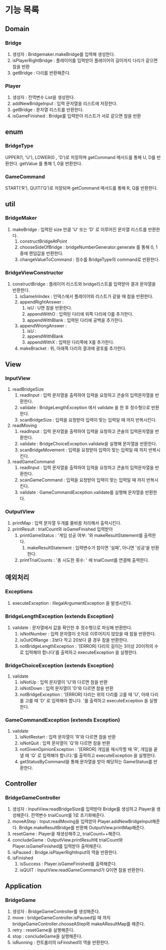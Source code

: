 # 기능 목록
## Domain
### Bridge
1. 생성자 : Bridgemaker.makeBridge를 입력해 생성한다.
2. isPlayerRightBridge : 플레이어를 입력받아 플레이어의 길이까지 다리가 같으면 참을 반환
3. getBridge : 다리를 반환해준다. 

### Player
1. 생성자 : 전역변수 List<String>을 생성한다. 
2. addNewBridgeInput : 입력 문자열을 리스트에 저장한다. 
3. getBridge : 문자열 리스트를 반환한다.
4. isGameFinished : Bridge를 입력받아 리스트가 서로 같으면 참을 반환

## enum
### BridgeType
UPPER(1, 'U'), LOWER(0 , 'D')로 저장하며 getCommand 메서드를 통해 U, D를 반환한다.
getValue 를 통해 1, 0을 반환한다.

### GameCommand
START('R'), QUIT('Q')로 저장되며 getCommand 메서드를 통해 R, Q를 반환한다. 

## util
### BridgeMaker
1. makeBridge : 입력된 size 만큼 'U' 또는 'D' 로 이루어진 문자열 리스트를 반환한다.
   1. constructBridgeAtPoint
   2. chooseSideOfBridge : bridgeNumberGenerator.generate 를 통해 0, 1중에 랜덤값을 반환한다.
   3. changeValueToCommand : 정수를 BridgeType의 command로 반환한다.

### BridgeViewConstructor
1. constructBridge : 플레이어 리스트와 bridge리스트를 입력받아 결과 문자열을 반환한다. 
   1. isSameInIndex : 인덱스에서 플레이어와 리스트가 같을 때 참을 반환한다. 
   2. appendRightAnswer :
      1. isU : U면 참을 반환한다. 
      2. appendWithO : 입력된 다리에 위쪽 다리에 O를 추가한다. 
      3. appendWithBlank : 입력된 다리에 공백을 추가한다. 
   3. appendWrongAnswer : 
      1. isU : 
      2. appendWithBlank
      3. appendWithX : 입력된 다리쪽에 X를 추가한다. 
   4. makeBracket : 위, 아래쪽 다리의 결과에 괄호를 추가한다.

## View
### InputView
1. readBridgeSize
   1. readInput : 입력 문자열을 출력하여 입력을 요청하고 콘솔의 입력문자열을 반환한다.
   2. validate : BridgeLengthException 에서 validate 을 한 후 정수형으로 반환한다.
   3. scanBridgeSize : 입력을 요청받아 입력이 맞는 입력일 때 까지 반복시킨다.
2. readMoving
   1. readInput : 입력 문자열을 출력하여 입력을 요청하고 콘솔의 입력문자열을 반환한다.
   2. validate : BridgeChoiceException.validate을 실행해 문자열을 반환한다.
   3. scanBridgeMovement : 입력을 요청받아 입력이 맞는 입력일 때 까지 반복시킨다.
3. readGameCommand
   1. readInput : 입력 문자열을 출력하여 입력을 요청하고 콘솔의 입력문자열을 반환한다.
   2. scanGameCommand : 입력을 요청받아 입력이 맞는 입력일 때 까지 반복시킨다.
   3. validate : GameCommandException.validate를 실행해 문자열을 반환한다.

### OutputView
1. printMap : 입력 문자열 두개를 줄바꿈 처리해서 출력시킨다.
2. printResult : trialCount와  isGameFinished 입력받아
   1. printGameStatus : '게임 성공 여부: '와 makeResultStatement를 출력한다.
      1. makeResultStatement : 입력변수가 참이면 '실패', 아니면 '성공'을 반환한다.
   2. printTrialCounts : '총 시도한 횟수: ' 에 trialCount를 연결해 출력한다.

## 예외처리
### Exceptions
1. executeException : IllegalArgumentException 을 발생시킨다.

### BridgeLengthException (extends Exception)
1. validate : 문자열에서 값을 확인한 후 정수형으로 파싱해 반환한다.
   1. isNotNumber : 입력 문자열이 숫자로 이루어지지 않았을 때 참을 반환한다.
   2. isOutOfRange : 3보다 작고 20보다 클 경우 참을 반환한다.
   3. notBridgeLengthException : '[ERROR] 다리의 길이는 3이상 20이하의 수로 입력해야 합니다'를 출력하고 executeException 을 실행한다.

### BridgeChoiceException (extends Exception)
1. validate
   1. isNotUp : 입력 문자열이 'U'와 다르면 참을 반환
   2. isNotDown : 입력 문자열이 'D'와 다르면 참을 반환
   3. notBridgeException : '[ERROR] 다리는 위의 다리를 고를 때 'U', 아래 다리를 고를 때 'D' 로 입력해야 합니다. '를 출력하고 executeException 을 실행한다.

### GameCommandException (extends Exception)
1. validate
   1. isNotRestart : 입력 문자열이 'R'와 다르면 참을 반환
   2. isNotQuit : 입력 문자열이 'Q'와 다르면 참을 반환
   3. notGivenOpinionException : '[ERROR] 개임을 재시작할 때 'R', 개임을 끝낼 때 'Q' 로 입력해야 합니다.'를 출력하고 executeException 을 실행한다.
   4. getStatusByCommand을 통해 문자열을 받아 해당하는 GameStatus를 반환한다.

## Controller
### BridgeGameController
1. 생성자 : InputView.readBridgeSize를 입력받아 Bridge를 생성하고 Player을 생성해준다. 전역변수 trialCount를 1로 초기화해준다. 
2. moveAStep : Input.readMoving을 입력받아 Player.addNewBridgeInput해준다. Bridge.makeResultBridge를 반환해 OutputView.printMap해준다. 
3. resetGame : Player을 재생성해주고, trialCount++해준다. 
4. concludeGame : OutputView.printResult에 trialCount와 Player.isGameFinished를 입력받아 출력해준다. 
5. isPaused : Bridge.isPlayerRightInput의 역을 반환한다.
6. isFinished
   1. isSuccess : Player.isGameFinished를 출력해준다. 
   2. isQUIT : InputView.readGameCommand가 Q이면 참을 반환한다. 

## Application
### BridgeGame
1. 생성자 : BridgeGameController를 생성해준다. 
2. move : bridgeGameController.isPaused일 때 까지 bridgeGameController.chooseAStep와 makeAResultMap를 해준다. 
3. retry : resetGame을 실행해준다. 
4. stop : concludeGame을 실행해준다. 
5. isRunning : 컨트롤러의 isFinished의 역을 반환한다.